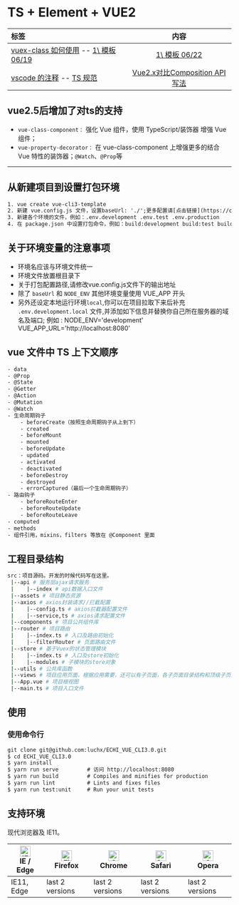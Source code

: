 # TS + Element + VUE2

标签|内容
:-|:-:
[vuex-class 如何使用](https://blog.csdn.net/qq_33447462/article/details/85251527) -- [1\ 模板 06/19](https://github.com/livelyPeng/vue-cli3-tpl) | [1\ 模板 06/22](https://github.com/Jack-Star-T/Vue3.0-typescript/tree/master/src)
[vscode 的注释](https://segmentfault.com/q/1010000013367208) -- [TS 规范](https://juejin.im/post/5c173a84f265da610e7ffe44#heading-6) | [Vue2.x对比Composition API写法](https://juejin.im/post/5e9d81b851882573866ba89c)

## vue2.5后增加了对ts的支持

- `vue-class-component：` 强化 Vue 组件，使用 TypeScript/装饰器 增强 Vue 组件；
- `vue-property-decorator：` 在 vue-class-component 上增强更多的结合 Vue 特性的装饰器；`@Watch`、`@Prop`等

---

## 从新建项目到设置打包环境

```html
1. vue create vue-cli3-template
2. 新建 vue.config.js 文件，设置baseUrl: './';更多配置请[点击链接](https://cli.vuejs.org/zh/guide/)
3. 新建各个环境的文件，例如：.env.development .env.test .env.production
4. 在 package.json 中设置打包命令，例如：build:development build:test build:production，在执行命令的语句中设置 mode 环境，例如：--mode test
```

## 关于环境变量的注意事项

- 环境名应该与环境文件统一
- 环境文件放置根目录下
- 关于打包配置路径,请修改vue.config.js文件下的输出地址
- 除了 `baseUrl` 和 `NODE_ENV` 其他环境变量使用 VUE_APP 开头
- 另外还设定本地运行环境`local`,你可以在项目拉取下来后补充 `.env.development.local` 文件,并添加如下信息并替换你自己所在服务器的域名及端口;
例如 :
    NODE_ENV='development'
    VUE_APP_URL='http://localhost:8080'  

## vue 文件中 TS 上下文顺序

```html
- data
- @Prop
- @State
- @Getter
- @Action
- @Mutation
- @Watch
- 生命周期钩子
    - beforeCreate（按照生命周期钩子从上到下）
    - created
    - beforeMount
    - mounted
    - beforeUpdate
    - updated
    - activated
    - deactivated
    - beforeDestroy
    - destroyed
    - errorCaptured（最后一个生命周期钩子）
- 路由钩子
    - beforeRouteEnter
    - beforeRouteUpdate
    - beforeRouteLeave
- computed
- methods
- 组件引用，mixins，filters 等放在 @Component 里面
```

## 工程目录结构

```bash
src：项目源码。开发的时候代码写在这里。
 |--api # 服务层ajax请求服务
 |    |--index # api数据入口文件
 |--assets # 项目静态资源
 |--axios # axios封装请求//拦截配置
 |    |--config.ts # axios拦截器配置文件
 |    |--service,ts # axios请求配置文件
 |--components # 项目公共组件库
 |--router # 项目路由
 |    |--index.ts # 入口及路由初始化
 |    |--filterRouter # 页面路由文件
 |--store # 基于Vuex的状态管理模块
 |    |--index.ts # 入口及store初始化
 |    |--modules # 子模块的store对象
 |--utils # 公共库函数
 |--views # 项目应用页面，根据应用需要，还可以有子页面，各子页面目录结构和顶级子页面类似
 |--App.vue # 项目根视图
 |--main.ts # 项目入口文件

 ```

## 使用

### 使用命令行

```html
git clone git@github.com:luchx/ECHI_VUE_CLI3.0.git
$ cd ECHI_VUE_CLI3.0
$ yarn install
$ yarn run serve         # 访问 http://localhost:8080
$ yarn run build         # Compiles and minifies for production
$ yarn run lint          # Lints and fixes files
$ yarn run test:unit     # Run your unit tests
```

## 支持环境

现代浏览器及 IE11。

| [<img src="https://raw.githubusercontent.com/alrra/browser-logos/master/src/edge/edge_48x48.png" alt="IE / Edge" width="24px" height="24px" />](http://godban.github.io/browsers-support-badges/)</br>IE / Edge | [<img src="https://raw.githubusercontent.com/alrra/browser-logos/master/src/firefox/firefox_48x48.png" alt="Firefox" width="24px" height="24px" />](http://godban.github.io/browsers-support-badges/)</br>Firefox | [<img src="https://raw.githubusercontent.com/alrra/browser-logos/master/src/chrome/chrome_48x48.png" alt="Chrome" width="24px" height="24px" />](http://godban.github.io/browsers-support-badges/)</br>Chrome | [<img src="https://raw.githubusercontent.com/alrra/browser-logos/master/src/safari/safari_48x48.png" alt="Safari" width="24px" height="24px" />](http://godban.github.io/browsers-support-badges/)</br>Safari | [<img src="https://raw.githubusercontent.com/alrra/browser-logos/master/src/opera/opera_48x48.png" alt="Opera" width="24px" height="24px" />](http://godban.github.io/browsers-support-badges/)</br>Opera |
| --------- | --------- | --------- | --------- | --------- |
| IE11, Edge| last 2 versions| last 2 versions| last 2 versions| last 2 versions
